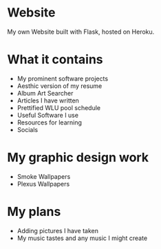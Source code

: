 # Website
My own Website built with Flask, hosted on Heroku.
# What it contains
* My prominent software projects
* Aesthic version of my resume
* Album Art Searcher
* Articles I have written
* Prettified WLU pool schedule
* Useful Software I use
* Resources for learning
* Socials
# My graphic design work
* Smoke Wallpapers
* Plexus Wallpapers
# My plans
* Adding pictures I have taken
* My music tastes and any music I might create
